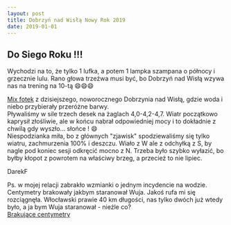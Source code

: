 ```yaml
---
layout: post
title: Dobrzyń nad Wisłą Nowy Rok 2019
date: 2019-01-01
---
```


## Do Siego Roku !!! 

Wychodzi na to, że tylko 1 lufka, a potem 1 lampka szampana o północy i grzecznie lulu.
Rano głowa trzeźwa musi być, bo Dobrzyń nad Wisłą wzywa nas na trening na 10-tą :smile::smile::smile:  

[Mix fotek](http://naspocie.pl/photorama/gallery/2019-01-01-Dobrzyn/) z dzisiejszego, noworocznego Dobrzynia nad Wisłą,
gdzie woda i niebo przybierały przeróżne barwy.  
Pływaliśmy w sile trzech desek na żaglach 4,0-4,2-4,7. Wiatr początkowo kaprysił złośliwie,
ale w końcu nabrał odpowiedniej mocy i to dokładnie z chwilą gdy wyszło... słońce ! :smile:  
Niespodzianka miła, bo z głównych "zjawisk" spodziewaliśmy się tylko wiatru, zachmurzenia 100% i deszczu.
Wiało z W ale z odchyłką z S, by nagle pod koniec sesji odkręcić mocno z N.
Trzeba było szybko wyłazić, bo byłby kłopot z powrotem na właściwy brzeg, a przecież to nie lipiec.  

DarekF  

Ps. w mojej relacji zabrakło wzmianki o jednym incydencie na wodzie. Centymetry brakowały jakbym staranował Wuja.
Jakoś rufa mi się rozciągnęła. Włocławski prawie 40 km długości, nas tylko dwóch już wtedy było,
a ja bym Wuja staranował - nieźle co?  
[Brakujące centymetry](https://youtu.be/P0P0gw4vDgc)
